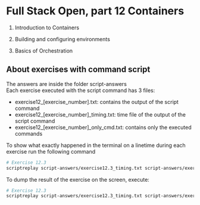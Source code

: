 # Full Stack Open, part 12 Containers

1. Introduction to Containers

2. Building and configuring environments

3. Basics of Orchestration

## About exercises with command script

The answers are inside the folder script-answers </br>
Each exercise executed with the script command has 3 files:

- exercise12_[exercise_number].txt: contains the output of the script command
- exercise12_[exercise_number]_timing.txt: time file of the output of the script command
- exercise12_[exercise_number]_only_cmd.txt: contains only the executed commands

To show what exactly happened in the terminal on a linetime during each exercise run the following command

```bash
# Exercise 12.3
scriptreplay script-answers/exercise12.3_timing.txt script-answers/exercise12.3.txt -m 0.2
```

To dump the result of the exercise on the screen, execute:

```bash
# Exercise 12.3
scriptreplay script-answers/exercise12.3_timing.txt script-answers/exercise12.3.txt -m 0
```
